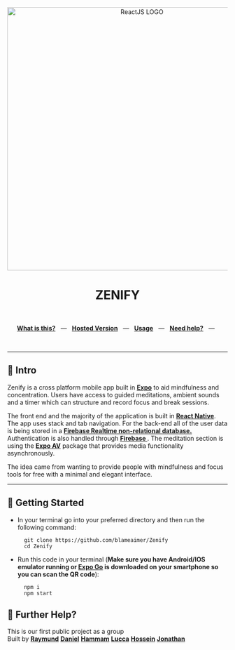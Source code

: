 <div align="center">
  <img src="https://www.pixel4k.com/wp-content/uploads/2018/03/Wallpaper%20forest,%20mountains,%20violet,%20birds,%20art,%20HD,%20Abstract%20668473088.jpg" alt="ReactJS LOGO" width="600" />
  <p></p>
  <h1>ZENIFY</h1>
  <p></p>
 
  <br />
  <p align="center">
    <a href="#-intro"><b>What is this?</b></a>
    &nbsp;&nbsp;&mdash;&nbsp;&nbsp;
    <a href="https://expo.io/@ha1099/projects/Zenify"><b>Hosted Version</b></a>
    &nbsp;&nbsp;&mdash;&nbsp;&nbsp;
    <a href="#-getting-started"><b>Usage</b></a>
    &nbsp;&nbsp;&mdash;&nbsp;&nbsp;
    <a href="#-further-help"><b>Need help?</b></a>
    &nbsp;&nbsp;&mdash;&nbsp;&nbsp;
  </p>
  <br />
</div>

---


## 👋 Intro

Zenify is a cross platform mobile app built in <a href="https://expo.dev/"><b>Expo</b></a> to aid mindfulness and concentration. Users have access to guided meditations, ambient sounds and a timer which can structure and record focus and break sessions.

The front end and the majority of the application is built in <a href="https://reactnative.dev/"><b>React Native</b></a>. The app uses stack and tab navigation. For the back-end all of the user data is being stored in a <a href="https://firebase.google.com/docs/database"><b>Firebase Realtime non-relational database.</b></a> Authentication is also handled through <a href="https://firebase.google.com/"><b>Firebase </b></a>. The meditation section is using the <a href="https://docs.expo.dev/versions/latest/sdk/av/"><b>Expo AV</b></a> package that provides media functionality asynchronously.

The idea came from wanting to provide people with mindfulness and focus tools for free with a minimal and elegant interface.


---

## 🚀 Getting Started

* In your terminal go into your preferred directory and then run the following command:

        git clone https://github.com/blameaimer/Zenify
        cd Zenify


* Run this code in your terminal (<b>Make sure you have Android/IOS emulator running or <a href="https://expo.dev/client"><b>Expo Go</b></a> is downloaded on your smartphone so you can scan the QR code</b>):

        
        npm i
        npm start


    

## 👊 Further Help?
This is our first public project as a group <br />
Built by  <a href="https://github.com/blameaimer/"><b>Raymund</b></a>  <a href="https://github.com/dd-hendon"><b>Daniel</b></a>  <a href="https://github.com/Hammamsgit"><b>Hammam</b></a> <a href="https://github.com/luccacastro"><b>Lucca</b></a> <a href="https://github.com/M4D4R4x"><b>Hossein</b></a> <a href="https://github.com/jondon1337"><b>Jonathan</b></a> <br />



 
<br />

